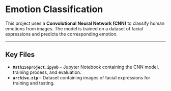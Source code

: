 # Emotion Classification 

This project uses a **Convolutional Neural Network (CNN)** to classify human emotions from images. The model is trained on a dataset of facial expressions and predicts the corresponding emotion.

---

## Key Files  

- **`Math156project.ipynb`** – Jupyter Notebook containing the CNN model, training process, and evaluation.  
- **`archive.zip`** – Dataset containing images of facial expressions for training and testing.  

